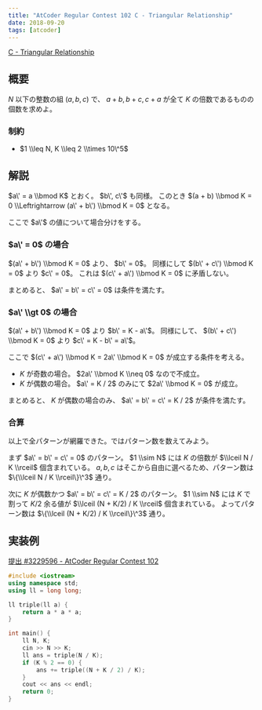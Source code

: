 ```yaml
---
title: "AtCoder Regular Contest 102 C - Triangular Relationship"
date: 2018-09-20
tags: [atcoder]
---
```


[C - Triangular Relationship](https://atcoder.jp/contests/arc102/tasks/arc102_a)

## 概要

$N$ 以下の整数の組 $(a, b, c)$ で、 $a + b, b + c, c + a$ が全て $K$ の倍数であるものの個数を求めよ。

### 制約

- $1 \\leq N, K \\leq 2 \\times 10\^5$

## 解説

$a\' = a \\bmod K$ とおく。 $b\', c\'$ も同様。
このとき $(a + b) \\bmod K = 0 \\Leftrightarrow (a\' + b\') \\bmod K = 0$ となる。

ここで $a\'$ の値について場合分けをする。

### $a\' = 0$ の場合

$(a\' + b\') \\bmod K = 0$ より、 $b\' = 0$。
同様にして $(b\' + c\') \\bmod K = 0$ より $c\' = 0$。
これは $(c\' + a\') \\bmod K = 0$ に矛盾しない。

まとめると、 $a\' = b\' = c\' = 0$ は条件を満たす。

### $a\' \\gt 0$ の場合

$(a\' + b\') \\bmod K = 0$ より $b\' = K - a\'$。
同様にして、 $(b\' + c\') \\bmod K = 0$ より $c\' = K - b\' = a\'$。

ここで $(c\' + a\') \\bmod K = 2a\' \\bmod K = 0$ が成立する条件を考える。

- $K$ が奇数の場合。 $2a\' \\bmod K \\neq 0$ なので不成立。
- $K$ が偶数の場合。 $a\' = K / 2$ のみにて $2a\' \\bmod K = 0$ が成立。

まとめると、 $K$ が偶数の場合のみ、 $a\' = b\' = c\' = K / 2$ が条件を満たす。

### 合算

以上で全パターンが網羅できた。ではパターン数を数えてみよう。

まず $a\' = b\' = c\' = 0$ のパターン。
$1 \\sim N$ には $K$ の倍数が $\\lceil N / K \\rceil$ 個含まれている。
$a, b, c$ はそこから自由に選べるため、パターン数は $\{\\lceil N / K \\rceil\}\^3$ 通り。

次に $K$ が偶数かつ $a\' = b\' = c\' = K / 2$ のパターン。
$1 \\sim N$ には $K$ で割って $K/2$ 余る値が $\\lceil (N + K/2) / K \\rceil$ 個含まれている。
よってパターン数は $\{\\lceil (N + K/2) / K \\rceil\}\^3$ 通り。

## 実装例

[提出 #3229596 - AtCoder Regular Contest 102](https://atcoder.jp/contests/arc102/submissions/3229596)

```cpp
#include <iostream>
using namespace std;
using ll = long long;

ll triple(ll a) {
    return a * a * a;
}

int main() {
    ll N, K;
    cin >> N >> K;
    ll ans = triple(N / K);
    if (K % 2 == 0) {
        ans += triple((N + K / 2) / K);
    }
    cout << ans << endl;
    return 0;
}
```

